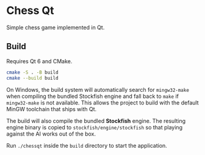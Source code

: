 # Chess Qt

Simple chess game implemented in Qt.

## Build

Requires Qt 6 and CMake.

```bash
cmake -S . -B build
cmake --build build
```

On Windows, the build system will automatically search for `mingw32-make`
when compiling the bundled Stockfish engine and fall back to `make` if
`mingw32-make` is not available. This allows the project to build with the
default MinGW toolchain that ships with Qt.

The build will also compile the bundled **Stockfish** engine. The resulting
engine binary is copied to `stockfish/engine/stockfish` so that playing
against the AI works out of the box.

Run `./chessqt` inside the `build` directory to start the application.
